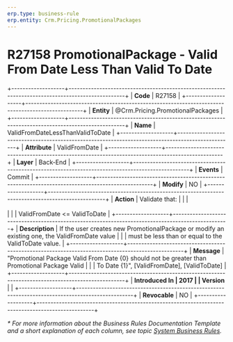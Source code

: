 ```yaml
---
erp.type: business-rule
erp.entity: Crm.Pricing.PromotionalPackages
---
```


# R27158 PromotionalPackage - Valid From Date Less Than Valid To Date
+-------------------+--------------------------------------------------------------------------------------------------+
| **Code**          | R27158                                                                                           |
+-------------------+--------------------------------------------------------------------------------------------------+
| **Entity**        | @Crm.Pricing.PromotionalPackages                                                                 |
+-------------------+--------------------------------------------------------------------------------------------------+
| **Name**          | ValidFromDateLessThanValidToDate                                                                 |
+-------------------+--------------------------------------------------------------------------------------------------+
| **Attribute**     | ValidFromDate                                                                                    |
+-------------------+--------------------------------------------------------------------------------------------------+
| **Layer**         | Back-End                                                                                         |
+-------------------+--------------------------------------------------------------------------------------------------+
| **Events**        | Commit                                                                                           |
+-------------------+--------------------------------------------------------------------------------------------------+
| **Modify**        | NO                                                                                               |
+-------------------+--------------------------------------------------------------------------------------------------+
| **Action**        | Validate that:                                                                                   |
|                   | <br/><br/>                                                                                       |
|                   | ValidFromDate \<= ValidToDate                                                                    |
+-------------------+--------------------------------------------------------------------------------------------------+
| **Description**   | If the user creates new PromotionalPackage or modify an existing one, the ValidFromDate value    |
|                   | must be less than or equal to the ValidToDate value.                                             |
+-------------------+--------------------------------------------------------------------------------------------------+
| **Message**       | \"Promotional Package Valid From Date {0} should not be greater than Promotional Package Valid   |
|                   | To Date {1}\", \[ValidFromDate\], \[ValidToDate\]                                                |
+-------------------+--------------------------------------------------------------------------------------------------+
| **Introduced In   | 2017                                                                                             |
| Version**         |                                                                                                  |
+-------------------+--------------------------------------------------------------------------------------------------+
| **Revocable**     | NO                                                                                               |
+-------------------+--------------------------------------------------------------------------------------------------+

*\* For more information about the Business Rules Documentation Template and a short explanation of each column, see
topic [System Business Rules](../templates/template-description-system-business-rules.md).*
